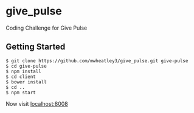 # give_pulse
Coding Challenge for Give Pulse


## Getting Started

```
$ git clone https://github.com/mwheatley3/give_pulse.git give-pulse
$ cd give-pulse
$ npm install
$ cd client
$ bower install
$ cd ..
$ npm start
```

Now visit [localhost:8008](http://localhost:8008/)